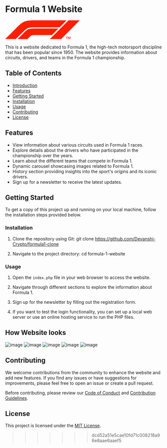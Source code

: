 
# Formula 1 Website

![Formula 1 Logo](./assets/f1_logo.svg)

This is a website dedicated to Formula 1, the high-tech motorsport discipline that has been popular since 1950. The website provides information about circuits, drivers, and teams in the Formula 1 championship.

## Table of Contents

- [Introduction](#formula-1-website)
- [Features](#features)
- [Getting Started](#getting-started)
- [Installation](#installation)
- [Usage](#usage)
- [Contributing](#contributing)
- [License](#license)

## Features

- View information about various circuits used in Formula 1 races.
- Explore details about the drivers who have participated in the championship over the years.
- Learn about the different teams that compete in Formula 1.
- Dynamic carousel showcasing images related to Formula 1.
- History section providing insights into the sport's origins and its iconic drivers.
- Sign up for a newsletter to receive the latest updates.

## Getting Started

To get a copy of this project up and running on your local machine, follow the installation steps provided below.

### Installation

1. Clone the repository using Git:
git clone https://github.com/Devanshi-Crypto/formula1-clone


2. Navigate to the project directory:
cd formula-1-website


### Usage

1. Open the `index.php` file in your web browser to access the website.

2. Navigate through different sections to explore the information about Formula 1.

3. Sign up for the newsletter by filling out the registration form.

4. If you want to test the login functionality, you can set up a local web server or use an online hosting service to run the PHP files.

## How Website looks
![image](https://github.com/Devanshi-Crypto/formula1-clone/assets/76578430/35f09ccb-5e23-493e-bceb-53168a33e88b)
![image](https://github.com/Devanshi-Crypto/formula1-clone/assets/76578430/323b0440-45bc-4517-a69f-c4cb5a30bca7)
![image](https://github.com/Devanshi-Crypto/formula1-clone/assets/76578430/770c4f1d-6f50-453f-a091-af1daa3870cc)
![image](https://github.com/Devanshi-Crypto/formula1-clone/assets/76578430/e1b26451-7181-4ea7-9d48-c1d2f1b8b673)
![image](https://github.com/Devanshi-Crypto/formula1-clone/assets/76578430/0194347b-2e62-4674-8156-c92837966b6b)


## Contributing

We welcome contributions from the community to enhance the website and add new features. If you find any issues or have suggestions for improvements, please feel free to open an issue or create a pull request.

Before contributing, please review our [Code of Conduct](./CODE_OF_CONDUCT.md) and [Contribution Guidelines](./CONTRIBUTING.md).

## License

This project is licensed under the [MIT License](./LICENSE).


>>>>>>> dcd52a51e5cae10fd71c008218a96e8aae6aaef5
